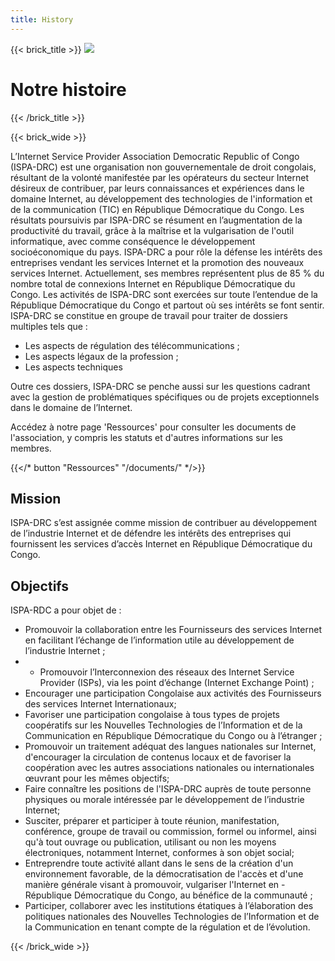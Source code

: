 ```yaml
---
title: History
---
```


{{< brick_title >}}
![](/uploads/photos/bricks.png)

# Notre histoire

{{< /brick_title >}}

{{< brick_wide >}}

L’Internet Service Provider Association Democratic Republic of Congo (ISPA-DRC) est une organisation non gouvernementale de droit congolais, résultant de la volonté manifestée par les opérateurs du secteur Internet désireux de contribuer, par leurs connaissances et expériences dans le domaine Internet, au développement des technologies de l'information et de la communication (TIC) en République Démocratique du Congo. Les résultats poursuivis par ISPA-DRC se résument en l’augmentation de la productivité du travail, grâce à la maîtrise et la vulgarisation de l'outil informatique, avec comme conséquence le développement socioéconomique du pays. ISPA-DRC a pour rôle la défense les intérêts des entreprises vendant les services Internet et la promotion des nouveaux services Internet. Actuellement, ses membres représentent plus de 85 % du nombre total de connexions Internet en République Démocratique du Congo. Les activités de ISPA-DRC sont exercées sur toute l’entendue de la République Démocratique du Congo et partout où ses intérêts se font sentir. ISPA-DRC se constitue en groupe de travail pour traiter de dossiers multiples tels que :

- Les aspects de régulation des télécommunications ;
- Les aspects légaux de la profession ;
- Les aspects techniques

Outre ces dossiers, ISPA-DRC se penche aussi sur les questions cadrant avec la gestion de problématiques spécifiques ou de projets exceptionnels dans le domaine de l’Internet.

Accédez à notre page 'Ressources' pour consulter les documents de l'association, y compris les statuts et d'autres informations sur les membres.

{{</* button "Ressources" "/documents/" */>}}

## Mission

ISPA-DRC s’est assignée comme mission de contribuer au développement de l’industrie Internet et de défendre les intérêts des entreprises qui fournissent les services d’accès Internet en République Démocratique du Congo.

## Objectifs

ISPA-RDC a pour objet de :

- Promouvoir la collaboration entre les Fournisseurs des services Internet en facilitant l’échange de l’information utile au développement de l’industrie Internet ;
- - Promouvoir l’Interconnexion des réseaux des Internet Service Provider (ISPs), via les point d’échange (Internet Exchange Point) ;
- Encourager une participation Congolaise aux activités des Fournisseurs des services Internet Internationaux;
- Favoriser une participation congolaise à tous types de projets coopératifs sur les Nouvelles Technologies de l’Information et de la Communication en République Démocratique du Congo ou à l’étranger ;
- Promouvoir un traitement adéquat des langues nationales sur Internet, d'encourager la circulation de contenus locaux et de favoriser la coopération avec les autres associations nationales ou internationales œuvrant pour les mêmes objectifs;
- Faire connaître les positions de l'ISPA-DRC auprès de toute personne physiques ou morale intéressée par le développement de l’industrie Internet;
- Susciter, préparer et participer à toute réunion, manifestation, conférence, groupe de travail ou commission, formel ou informel, ainsi qu'à tout ouvrage ou publication, utilisant ou non les moyens électroniques, notamment Internet, conformes à son objet social;
- Entreprendre toute activité allant dans le sens de la création d'un environnement favorable, de la démocratisation de l'accès et d'une manière générale visant à promouvoir, vulgariser l'Internet en - République Démocratique du Congo, au bénéfice de la communauté ;
- Participer, collaborer avec les institutions étatiques à l’élaboration des politiques nationales des Nouvelles Technologies de l’Information et de la Communication en tenant compte de la régulation et de l’évolution.
 
{{< /brick_wide >}}
